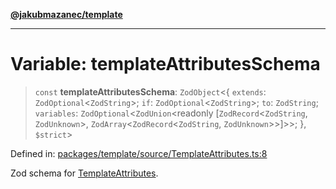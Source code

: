 [**@jakubmazanec/template**](../README.md)

---

# Variable: templateAttributesSchema

> `const` **templateAttributesSchema**: `ZodObject`\<\{ `extends`: `ZodOptional`\<`ZodString`\>;
> `if`: `ZodOptional`\<`ZodString`\>; `to`: `ZodString`; `variables`:
> `ZodOptional`\<`ZodUnion`\<readonly \[`ZodRecord`\<`ZodString`, `ZodUnknown`\>,
> `ZodArray`\<`ZodRecord`\<`ZodString`, `ZodUnknown`\>\>\]\>\>; \}, `$strict`\>

Defined in:
[packages/template/source/TemplateAttributes.ts:8](https://github.com/jakubmazanec/tools/blob/026d472564678641afd0039e9c07d936f221ca46/packages/template/source/TemplateAttributes.ts#L8)

Zod schema for [TemplateAttributes](../type-aliases/TemplateAttributes.md).
